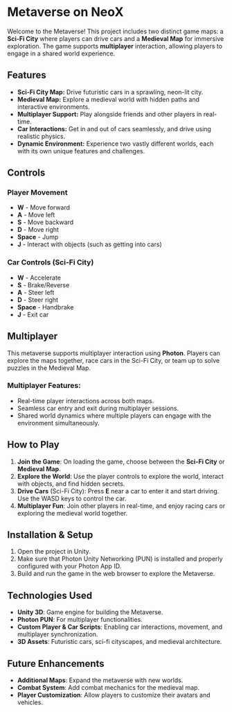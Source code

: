 # Metaverse on NeoX

Welcome to the Metaverse! This project includes two distinct game maps: a **Sci-Fi City** where players can drive cars and a **Medieval Map** for immersive exploration. The game supports **multiplayer** interaction, allowing players to engage in a shared world experience.

## Features
- **Sci-Fi City Map:** Drive futuristic cars in a sprawling, neon-lit city.
- **Medieval Map:** Explore a medieval world with hidden paths and interactive environments.
- **Multiplayer Support:** Play alongside friends and other players in real-time.
- **Car Interactions:** Get in and out of cars seamlessly, and drive using realistic physics.
- **Dynamic Environment:** Experience two vastly different worlds, each with its own unique features and challenges.

## Controls
### Player Movement
- **W** - Move forward
- **A** - Move left
- **S** - Move backward
- **D** - Move right
- **Space** - Jump
- **J** - Interact with objects (such as getting into cars)
  
### Car Controls (Sci-Fi City)
- **W** - Accelerate
- **S** - Brake/Reverse
- **A** - Steer left
- **D** - Steer right
- **Space** - Handbrake
- **J** - Exit car

## Multiplayer
This metaverse supports multiplayer interaction using **Photon**. Players can explore the maps together, race cars in the Sci-Fi City, or team up to solve puzzles in the Medieval Map.

### Multiplayer Features:
- Real-time player interactions across both maps.
- Seamless car entry and exit during multiplayer sessions.
- Shared world dynamics where multiple players can engage with the environment simultaneously.

## How to Play
1. **Join the Game**: On loading the game, choose between the **Sci-Fi City** or **Medieval Map**.
2. **Explore the World**: Use the player controls to explore the world, interact with objects, and find hidden secrets.
3. **Drive Cars** (Sci-Fi City): Press **E** near a car to enter it and start driving. Use the WASD keys to control the car.
4. **Multiplayer Fun**: Join other players in real-time, and enjoy racing cars or exploring the medieval world together.

## Installation & Setup
1. Open the project in Unity.
2. Make sure that Photon Unity Networking (PUN) is installed and properly configured with your Photon App ID.
3. Build and run the game in the web browser to explore the Metaverse.


## Technologies Used
- **Unity 3D**: Game engine for building the Metaverse.
- **Photon PUN**: For multiplayer functionalities.
- **Custom Player & Car Scripts**: Enabling car interactions, movement, and multiplayer synchronization.
- **3D Assets**: Futuristic cars, sci-fi cityscapes, and medieval architecture.

## Future Enhancements
- **Additional Maps**: Expand the metaverse with new worlds.
- **Combat System**: Add combat mechanics for the medieval map.
- **Player Customization**: Allow players to customize their avatars and vehicles.